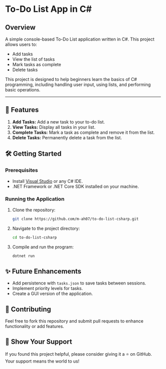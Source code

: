# To-Do List App in C#

## Overview
A simple console-based To-Do List application written in C#. This project allows users to:
- Add tasks
- View the list of tasks
- Mark tasks as complete
- Delete tasks

This project is designed to help beginners learn the basics of C# programming, including handling user input, using lists, and performing basic operations.

---

## 🚀 Features

1. **Add Tasks:** Add a new task to your to-do list.
2. **View Tasks:** Display all tasks in your list.
3. **Complete Tasks:** Mark a task as complete and remove it from the list.
4. **Delete Tasks:** Permanently delete a task from the list.


## 🛠️ Getting Started

### Prerequisites

- Install [Visual Studio](https://visualstudio.microsoft.com/) or any C# IDE.
- .NET Framework or .NET Core SDK installed on your machine.

### Running the Application

1. Clone the repository:

    ```bash
    git clone https://github.com/m-ah07/to-do-list-csharp.git
    ```

2. Navigate to the project directory:

    ```bash
    cd to-do-list-csharp
    ```

3. Compile and run the program:

    ```bash
    dotnet run
    ```

## ✨ Future Enhancements

- Add persistence with `tasks.json` to save tasks between sessions.
- Implement priority levels for tasks.
- Create a GUI version of the application.

## 🤝 Contributing
Feel free to fork this repository and submit pull requests to enhance functionality or add features.

## 🌟 Show Your Support
If you found this project helpful, please consider giving it a ⭐ on GitHub. Your support means the world to us!
